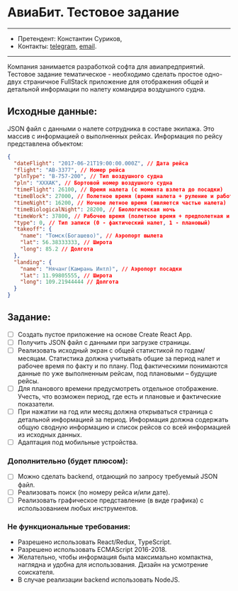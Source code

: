 # АвиаБит. Тестовое задание

---

* Претендент: Константин Суриков,
* Контакты: [telegram,](https://t.me/k_surikov) [email](mailto:surikov@gmail.com).

---

Компания занимается разработкой софта для авиапредприятий. Тестовое задание тематическое - необходимо сделать простое одно-двух страничное FullStack приложение для отображения общей и детальной информации по налету командира воздушного судна.

## Исходные данные:
JSON файл с данными о налете сотрудника в составе экипажа. Это массив с информацией о выполненных рейсах. Информация по рейсу представлена объектом:
```json lines
{
  "dateFlight": "2017-06-21T19:00:00.000Z", // Дата рейса
  "flight": "AB-3377", // Номер рейса
  "plnType": "B-757-200", // Тип воздушного судна
  "pln": "XXXAK", // Бортовой номер воздушного судна
  "timeFlight": 26100, // Время налета (с момента взлета до посадки)
  "timeBlock": 27000, // Полетное время (время налета + руление и работа двигателя на земле)
  "timeNight": 16200, // Ночное летное время (является частью налета)
  "timeBiologicalNight": 28200, // Биологическая ночь
  "timeWork": 37800, // Рабочее время (полетное время + предполетная и послеполетная подготовка)
  "type": 0, // Тип записи (0 - фактический налет, 1 - плановый)
  "takeoff": {
    "name": "Томск(Богашево)", // Аэропорт вылета
    "lat": 56.38333333, // Широта
    "long": 85.2 // Долгота
  },
  "landing": {
    "name": "Нячанг(Камрань Интл)", // Аэропорт посадки
    "lat": 11.99805555, // Широта
    "long": 109.21944444 // Долгота
  }
}
```
## Задание:
- [ ] Создать пустое приложение на основе Create React App.
- [ ] Получить JSON файл с данными при загрузке страницы.
- [ ] Реализовать исходный экран с общей статистикой по годам/месяцам. Статистика должна учитывать общие за период налет и рабочее время по факту и по плану. Под фактическими понимаются данные по уже выполненным рейсам, под плановыми – будущие рейсы.
- [ ] Для планового времени предусмотреть отдельное отображение. Учесть, что возможен период, где есть и плановые и фактические показатели.
- [ ] При нажатии на год или месяц должна открываться страница с детальной информацией за период. Информация должна содержать общую сводную информацию и список рейсов со всей информацией из исходных данных.
- [ ] Адаптация под мобильные устройства.

### Дополнительно (будет плюсом):
- [ ] Можно сделать backend, отдающий по запросу требуемый JSON файл.
- [ ] Реализовать поиск (по номеру рейса и/или дате).
- [ ] Реализовать графическое представление (в виде графика) с использованием любых инструментов.

### Не функциональные требования:
- Разрешено использовать React/Redux, TypeScript.
- Разрешено использовать ECMAScript 2016-2018.
- Желательно, чтобы информация была максимально компактна, наглядна и удобна для использования. Дизайн на усмотрение соискателя.
- В случае реализации backend использовать NodeJS.
